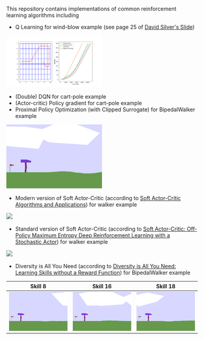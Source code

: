 This repository contains implementations of common reinforcement learning algorithms including

- Q Learning for wind-blow example (see page 25 of [David Silver's Slide](https://www.davidsilver.uk/wp-content/uploads/2020/03/control.pdf))
<p>
  <img width="50%" src="https://github.com/bstars/RLExamples/blob/main/q_learning/wind_blow.png">
</p>


- (Double) DQN for cart-pole example
- (Actor-critic) Policy gradient for cart-pole example
- Proximal Policy Optimization (with Clipped Surrogate) for BipedalWalker example
<p>
  <img width="50%" src="https://github.com/bstars/RLExamples/blob/main/ppo/walker.gif">
</p>

- Modern version of Soft Actor-Critic (according to [Soft Actor-Critic Algorithms and Applications](https://arxiv.org/abs/1812.05905)) for walker example
<p>
  <img width="50%" src="https://github.com/bstars/RLExamples/blob/main/sac/walker_modern.gif">
</p>

- Standard version of Soft Actor-Critic (according to [Soft Actor-Critic: Off-Policy Maximum Entropy Deep Reinforcement Learning with a Stochastic Actor](https://arxiv.org/pdf/1801.01290)) for walker example
<p>
  <img width="50%" src="https://github.com/bstars/RLExamples/blob/main/sac/walker_standard.gif">
</p>

- Diversity is All You Need (according to [Diversity is All You Need: Learning Skills without a Reward Function](https://arxiv.org/abs/1802.06070)) for BipedalWalker example

Skill 8                  | Skill 16                | Skill 18
:-----------------------:|:-----------------------:|:-----------------------:
![](https://github.com/bstars/RLExamples/blob/main/diayn/skill_8.gif) | ![](https://github.com/bstars/RLExamples/blob/main/diayn/skill_16.gif) | ![](https://github.com/bstars/RLExamples/blob/main/diayn/skill_18.gif)
